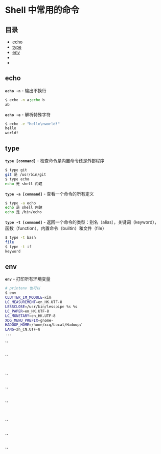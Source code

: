 # Shell 中常用的命令

## 目录

* [echo](#echo)
* [type](#type)
* [env](#env)
* [](#)
* [](#)



## echo

**`echo -n`** - 输出不换行

``` bash
$ echo -n a;echo b
ab
```

**`echo -e`** - 解析特殊字符
``` bash
$ echo -e "hello\nworld!"
hello
world!
```

## type

**`type [command]`** - 检查命令是内置命令还是外部程序

``` bash
$ type git
git 是 /usr/bin/git
$ type echo
echo 是 shell 内建
```

**`type -a [command]`** - 查看一个命令的所有定义
``` bash
$ type -a echo
echo 是 shell 内建
echo 是 /bin/echo
```

**`type -t [command]`** - 返回一个命令的类型：别名（alias），关键词（keyword），函数（function），内置命令（builtin）和文件（file）
``` bash
$ type -t bash
file
$ type -t if
keyword
```

## env

**`env`** - 打印所有环境变量

``` bash
# printenv 也可以
$ env
CLUTTER_IM_MODULE=xim
LC_MEASUREMENT=en_HK.UTF-8
LESSCLOSE=/usr/bin/lesspipe %s %s
LC_PAPER=en_HK.UTF-8
LC_MONETARY=en_HK.UTF-8
XDG_MENU_PREFIX=gnome-
HADOOP_HOME=/home/xcq/Local/Hadoop/
LANG=zh_CN.UTF-8
...
```

**``**
``` bash

```

**``**
``` bash

```

## 

**``**
``` bash

```

**``**
``` bash

```

**``**
``` bash

```

## 

**``**
``` bash

```

**``**
``` bash

```

**``**
``` bash

```

